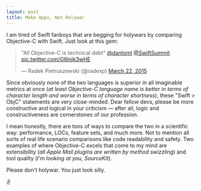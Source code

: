 ```yaml
---
layout: post
title: Make Apps, Not Holywar
---
```


I am tired of Swift fanboys that are begging for holywars by comparing Objective-C with Swift. Just look at this gem:

<blockquote class="twitter-tweet" lang="en"><p>&quot;All Objective-C is technical debt&quot; <a href="https://twitter.com/dantoml">@dantoml</a> <a href="https://twitter.com/SwiftSummit">@SwiftSummit</a> <a href="http://t.co/G6lnjk3wHE">pic.twitter.com/G6lnjk3wHE</a></p>&mdash; Radek Pietruszewski (@radexp) <a href="https://twitter.com/radexp/status/579591661342343168">March 22, 2015</a></blockquote> <script async src="//platform.twitter.com/widgets.js" charset="utf-8"></script>

Since obviously none of the two languages is superior in all imaginable metrics at once (*at least Objective-C language name is better in terms of character length and worse in terms of character shortness*), these "Swift > ObjC" statements are very close-minded. Dear fellow devs, please be more constructive and logical in your criticism — after all, logic and constructiveness are cornerstones of our profession.

I mean honestly, there are tons of ways to compare the two in a scientific way: performance, LOCs, feature sets, and much more. Not to mention all sorts of real life scenario comparisons like code readability and safety. Two examples of where Objective-C excels that come to my mind are extensibility (*all Apple Mail plugins are written by method swizzling*) and tool quality (*I'm looking at you, SourceKit*). 

Please don't holywar. You just look silly. 

✌️
